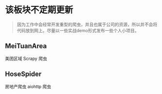 # 该板块不定期更新
> 因为工作中会经常开发重型的爬虫，并且也属于公司的资源，所以并不会将代码放到网上。尽量以一些实战demo形式发布一些个人小项目。

## MeiTuanArea
美团区域 Scrapy 爬虫

## HoseSpider
房地产爬虫 aiohttp 爬虫
